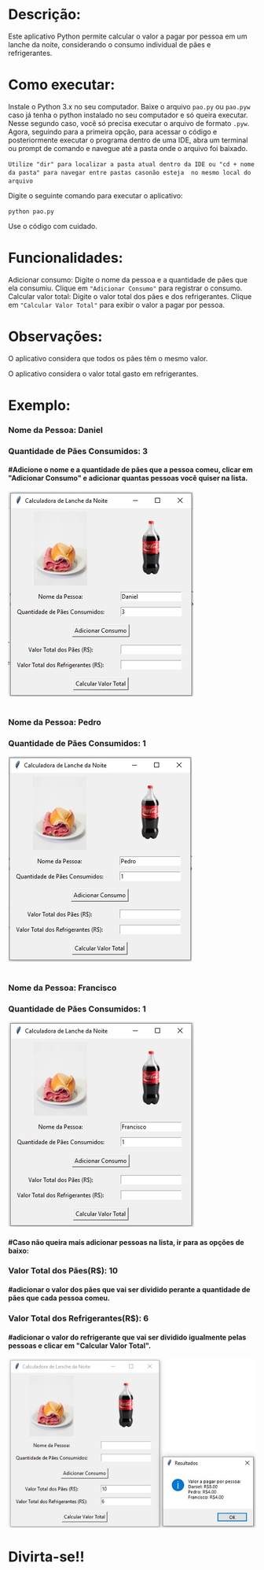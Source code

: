 # Descrição:

Este aplicativo Python permite calcular o valor a pagar por pessoa em um lanche da noite, considerando o consumo individual de pães e refrigerantes.

# Como executar:

Instale o Python 3.x no seu computador.
Baixe o arquivo `pao.py` ou `pao.pyw` caso já tenha o python instalado no seu computador e só queira executar.
Nesse segundo caso, você só precisa executar o arquivo de formato `.pyw`.
Agora, seguindo para a primeira opção, para acessar o código e posteriormente executar o programa dentro de uma IDE, 
abra um terminal ou prompt de comando e navegue até a pasta onde o arquivo foi baixado. 

`Utilize "dir" para localizar a pasta atual dentro da IDE ou "cd + nome da pasta" para navegar entre pastas casonão esteja  no mesmo local do arquivo`

Digite o seguinte comando para executar o aplicativo:

`python pao.py`

Use o código com cuidado.

# Funcionalidades:

Adicionar consumo: Digite o nome da pessoa e a quantidade de pães que ela consumiu. Clique em `"Adicionar Consumo"` para registrar o consumo.
Calcular valor total: Digite o valor total dos pães e dos refrigerantes. Clique em `"Calcular Valor Total"` para exibir o valor a pagar por pessoa.

# Observações:

O aplicativo considera que todos os pães têm o mesmo valor.

O aplicativo considera o valor total gasto em refrigerantes.

# Exemplo:

<p><h3>Nome da Pessoa: Daniel</h3></p>
<p><h3>Quantidade de Pães Consumidos: 3</h3></p>
<p><h4>#Adicione o nome e a quantidade de pães que a pessoa comeu, clicar em "Adicionar Consumo" e adicionar quantas pessoas você quiser na lista.</h4></p>

<img src="img/Ex.Daniel.jpg">
<h1></h1>
<p><h3>Nome da Pessoa: Pedro</h3></p>
<p><h3>Quantidade de Pães Consumidos: 1</h3></p>

<img src="img/Ex.Pedro.jpg">
<h1></h1>
<p><h3>Nome da Pessoa: Francisco</h3></p>
<p><h3>Quantidade de Pães Consumidos: 1</h3></p>

<img src="img/Ex.Francisco.jpg">

<h4>#Caso não queira mais adicionar pessoas na lista, ir para as opções de baixo:</h4>

<p><h3>Valor Total dos Pães(R$): 10</h3></p>
<p><h4>#adicionar o valor dos pães que vai ser dividido perante a quantidade de pães que cada pessoa comeu.</h4></p>

<p><h3>Valor Total dos Refrigerantes(R$): 6</h3></p>
<p><h4>#adicionar o valor do refrigerante que vai ser dividido igualmente pelas pessoas e clicar em "Calcular Valor Total".</h4></p>

<img src="img/Ex.CalculoValor.jpg">

# Divirta-se!!
